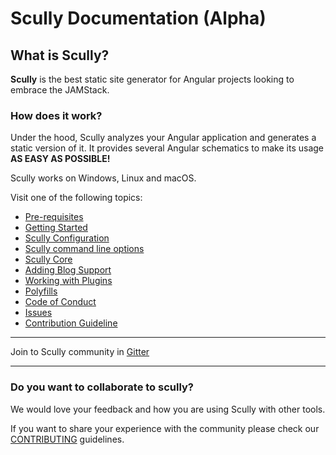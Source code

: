 # Scully Documentation (Alpha)

## What is Scully?

**Scully** is the best static site generator for Angular projects looking to embrace the JAMStack.

### How does it work?

Under the hood, Scully analyzes your Angular application and generates a static version of it. It provides several Angular schematics to make its usage **AS EASY AS POSSIBLE!**

Scully works on Windows, Linux and macOS.

Visit one of the following topics:

- [Pre-requisites](pre-requisites.md)
- [Getting Started](getting-started.md)
- [Scully Configuration](scully-configuration.md)
- [Scully command line options](./scully-cmd-line.md)
- [Scully Core](./scully-lib-core.md)
- [Adding Blog Support](blog.md)
- [Working with Plugins](plugins.md)
- [Polyfills](polyfills.md)
- [Code of Conduct](CODE_OF_CONDUCT.md)
- [Issues](issues.md)
- [Contribution Guideline](../CONTRIBUTING.md)

---

Join to Scully community in [Gitter](https://gitter.im/scullyio/community)

---

### Do you want to collaborate to scully?

We would love your feedback and how you are using Scully with other tools.

If you want to share your experience with the community please check our [CONTRIBUTING](../CONTRIBUTING.md) guidelines.
